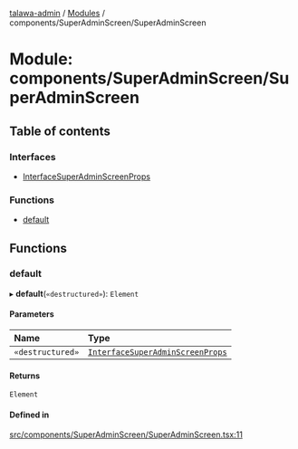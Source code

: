 [talawa-admin](../README.md) / [Modules](../modules.md) / components/SuperAdminScreen/SuperAdminScreen

# Module: components/SuperAdminScreen/SuperAdminScreen

## Table of contents

### Interfaces

- [InterfaceSuperAdminScreenProps](../interfaces/components_SuperAdminScreen_SuperAdminScreen.InterfaceSuperAdminScreenProps.md)

### Functions

- [default](components_SuperAdminScreen_SuperAdminScreen.md#default)

## Functions

### default

▸ **default**(`«destructured»`): `Element`

#### Parameters

| Name | Type |
| :------ | :------ |
| `«destructured»` | [`InterfaceSuperAdminScreenProps`](../interfaces/components_SuperAdminScreen_SuperAdminScreen.InterfaceSuperAdminScreenProps.md) |

#### Returns

`Element`

#### Defined in

[src/components/SuperAdminScreen/SuperAdminScreen.tsx:11](https://github.com/skbhagat0502/talawa-admin/blob/eb9b2df/src/components/SuperAdminScreen/SuperAdminScreen.tsx#L11)
